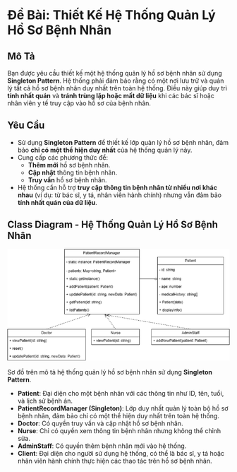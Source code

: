 # Đề Bài: Thiết Kế Hệ Thống Quản Lý Hồ Sơ Bệnh Nhân

## Mô Tả

Bạn được yêu cầu thiết kế một hệ thống quản lý hồ sơ bệnh nhân sử dụng **Singleton Pattern**. Hệ thống phải đảm bảo rằng có một nơi lưu trữ và quản lý tất cả hồ sơ bệnh nhân duy nhất trên toàn hệ thống. Điều này giúp duy trì **tính nhất quán** và **tránh trùng lặp hoặc mất dữ liệu** khi các bác sĩ hoặc nhân viên y tế truy cập vào hồ sơ của bệnh nhân.

## Yêu Cầu

-   Sử dụng **Singleton Pattern** để thiết kế lớp quản lý hồ sơ bệnh nhân, đảm bảo **chỉ có một thể hiện duy nhất** của hệ thống quản lý này.
-   Cung cấp các phương thức để:
    -   **Thêm mới** hồ sơ bệnh nhân.
    -   **Cập nhật** thông tin bệnh nhân.
    -   **Truy vấn** hồ sơ bệnh nhân.
-   Hệ thống cần hỗ trợ **truy cập thông tin bệnh nhân từ nhiều nơi khác nhau** (ví dụ: từ bác sĩ, y tá, nhân viên hành chính) nhưng vẫn đảm bảo **tính nhất quán của dữ liệu**.

## Class Diagram - Hệ Thống Quản Lý Hồ Sơ Bệnh Nhân

![Class diagram](../../images/singleton.png)

Sơ đồ trên mô tả hệ thống quản lý hồ sơ bệnh nhân sử dụng **Singleton Pattern**.

-   **Patient**: Đại diện cho một bệnh nhân với các thông tin như ID, tên, tuổi, và lịch sử bệnh án.
-   **PatientRecordManager (Singleton)**: Lớp duy nhất quản lý toàn bộ hồ sơ bệnh nhân, đảm bảo chỉ có một thể hiện duy nhất trên toàn hệ thống.
-   **Doctor**: Có quyền truy vấn và cập nhật hồ sơ bệnh nhân.
-   **Nurse**: Chỉ có quyền xem thông tin bệnh nhân nhưng không thể chỉnh sửa.
-   **AdminStaff**: Có quyền thêm bệnh nhân mới vào hệ thống.
-   **Client**: Đại diện cho người sử dụng hệ thống, có thể là bác sĩ, y tá hoặc nhân viên hành chính thực hiện các thao tác trên hồ sơ bệnh nhân.
